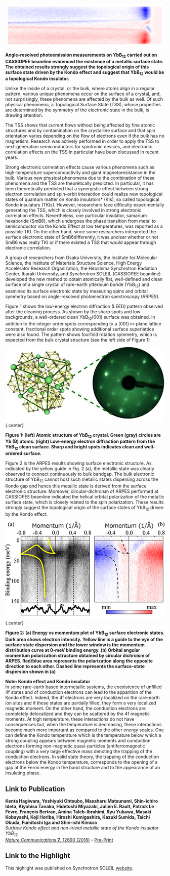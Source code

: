 ![header](00_YB12_header.png)

**Angle-resolved photoemission measurements on YbB<sub>12</sub> carried out on CASSIOPEE beamline evidenced the existence of a metallic surface state. The obtained results strongly suggest the topological origin of this surface state driven by the Kondo effect and suggest that YbB<sub>12</sub> would be a topological Kondo insulator.**  

Unlike the inside of a crystal, or the bulk, where atoms align in a regular pattern, various unique phenomena occur on the surface of a crystal, and, not surprisingly, these phenomena are affected by the bulk as well. Of such physical phenomena, a Topological Surface State (TSS), whose properties are determined by the symmetry of the electronic state in the bulk, is drawing attention.

The TSS shows that current flows without being affected by fine atomic structures and by contamination on the crystalline surface and that spin orientation varies depending on the flow of electrons even if the bulk has no magnetism. Research was actively performed in order to apply the TSS to next-generation semiconductors for spintronic devices, and electronic correlation effects on the TSS in particular have been discussed in recent years.

Strong electronic correlation effects cause various phenomena such as high-temperature superconductivity and giant magnetoresistance in the bulk. Various new physical phenomena due to the combination of these phenomena and the TSS are theoretically predicted. In particular, it has been theoretically predicted that a synergistic effect between strong electron correlation and spin–orbit interaction could realize new topological states of quantum matter on Kondo insulators* (KIs), so called topological Kondo insulators (TKIs). However, researchers face difficulty experimentally generating the TSS, which is closely involved in strong electronic correlation effects. Nevertheless, one particular insulator, samarium hexaboride (SmB6), which undergoes the phase transition from metal to semiconductor via the Kondo Effect at low temperatures, was reported as a possible TKI. On the other hand, since some researchers interpreted the surface electronic state of SmB6differently, it was unclear whether or not SmB6 was really TKI or if there existed a TSS that would appear through electronic correlation.

A group of researchers from Osaka University, the Institute for Molecular Science, the Institute of Materials Structure Science, High Energy Accelerator Research Organization, the Hiroshima Synchrotron Radiation Center, Ibaraki University, and Synchrotron SOLEIL (CASSIOPEE beamline) developed the new method to obtain atomically flat, well-defined and clean surface of a single crystal of rare-earth ytterbium boride (YbB<sub>12</sub>) and examined its surface electronic state by measuring spins and orbital symmetry based on angle-resolved photoelectron spectroscopy (ARPES).

Figure 1 shows the low-energy electron diffraction (LEED) pattern observed after the cleaning process. As shown by the sharp spots and low backgrounds, a well-ordered clean YbB<sub>12</sub>(001) surface was obtained. In addition to the integer order spots corresponding to a (001) in-plane lattice constant, fractional order spots showing additional surface superlattice were also found. The pattern shows fourfold rotation symmetry, which is expected from the bulk crystal structure (see the left side of Figure 1)

![Figure 1](01_YbB12_fig1.jpg)  {.center}

__Figure 1: (left) Atomic structure of YbB<sub>12</sub> crystal. Green (gray) circles are Yb (B) atoms. (right) Low-energy electron diffraction pattern from the YbB<sub>12</sub> clean surface. Sharp and bright spots indicates clean and well-ordered surface.__

Figure 2 is the ARPES results showing surface electronic structure. As indicated by the yellow guide in Fig. 2 (a), the metallic state was clearly observed to connect continuously to bulk bandgap. The bulk electronic structure of YbB<sub>12</sub> cannot host such metallic states dispersing across the Kondo gap and hence this metallic state is derived from the surface electronic structure. Moreover, circular-dichroism of ARPES performed at CASSIOPEE beamline indicated the helical orbital polarization of the metallic surface state, which is closely related to the spin polarization. These results strongly suggest the topological origin of the surface states of YbB<sub>12</sub> driven by the Kondo effect.





![Figure 2](02_YbB12_fig2.jpg)  {.center}

__Figure 2: (a) Energy vs momentum plot of YbB<sub>12</sub> surface electronic states. Dark area shows electron intensity. Yellow line is a guide to the eye of the surface state dispersion and the lower window is the momentum distribution curve at 0-meV binding energy. (b) Orbital angular momentum polarization structure obtained by circular dichroism of ARPES. Red/blue area represents the polarization along the opposite direction to each other. Dashed line represents the surface-state dispersion shown in (a)__

**Note: Kondo effect and Kondo insulator**  
In some rare-earth based intermetallic systems, the coexistence of unfilled 4f states and of conduction electrons can lead to the apparition of the Kondo effect. Indeed, the 4f electrons are very localized on the rare-earth ion sites and if these states are partially filled, they form a very localized magnetic moment. On the other hand, the conduction electrons are completely delocalized and they can be scattered by the 4f magnetic moments. At high temperature, these interactions do not have consequences but, when the temperature is decreasing, these interactions become much more important as compared to the other energy scales. One can define the Kondo temperature which is the temperature below which a strong coupling appears between magnetic moments and conduction electrons forming non-magnetic quasi-particles (antiferromagnetic coupling) with a very large effective mass denoting the trapping of the conduction electrons. In solid state theory, the trapping of the conduction electrons below the Kondo temperature, corresponds to the opening of a gap at the Fermi energy in the band structure and to the appearance of an insulating phase.

Link to Publication
---

__Kenta Hagiwara, Yoshiyuki Ohtsubo, Masaharu Matsunami, Shin-ichiro Ideta, Kiyohisa Tanaka, Hidetoshi Miyazaki, Julien E. Rault, Patrick Le Fèvre, François Bertran, Amina Taleb-Ibrahimi, Ryu Yukawa, Masaki Kobayashi, Koji Horiba, Hiroshi Kumigashira, Kazuki Sumida, Taichi Okuda, Fumitoshi Iga and Shin-ichi Kimura__  
*Surface Kondo effect and non-trivial metallic state of the Kondo insulator YbB<sub>12</sub>*  
[*Nature Communications* **7**, 12690 (2016)](http://www.nature.com/ncomms/2016/160831/ncomms12690/full/ncomms12690.html) - [Pre-Print](https://arxiv.org/abs/1602.08173)

Link to the Highlight
---

This highlight was published on Synchrotron SOLEIL [website](https://www.synchrotron-soleil.fr/en/news/ybb12-new-topological-kondo-insulator).
